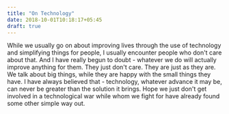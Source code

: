 ```yaml
---
title: "On Technology"
date: 2018-10-01T10:18:17+05:45
draft: true
---
```


While we usually go on about improving lives through the use of technology and simplifying things for people, I usually encounter people who don't care about that. And I have really begun to doubt - whatever we do will actually improve anything for them. They just don't care. They are just as they are. We talk about big things, while they are happy with the small things they have. I have always believed that - technology, whatever advance it may be, can never be greater than the solution it brings. Hope we just don't get involved in a technological war while whom we fight for have already found some other simple way out. 